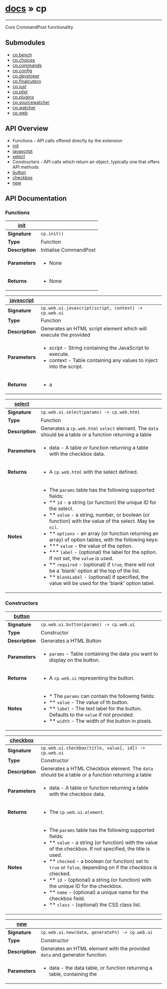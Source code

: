 # [docs](index.md) » cp
---

Core CommandPost functionality

## Submodules
 * [cp.bench](cp.bench.md)
 * [cp.choices](cp.choices.md)
 * [cp.commands](cp.commands.md)
 * [cp.config](cp.config.md)
 * [cp.developer](cp.developer.md)
 * [cp.finalcutpro](cp.finalcutpro.md)
 * [cp.just](cp.just.md)
 * [cp.plist](cp.plist.md)
 * [cp.plugins](cp.plugins.md)
 * [cp.sourcewatcher](cp.sourcewatcher.md)
 * [cp.watcher](cp.watcher.md)
 * [cp.web](cp.web.md)

## API Overview
* Functions - API calls offered directly by the extension
 * [init](#init)
 * [javascript](#javascript)
 * [select](#select)
* Constructors - API calls which return an object, typically one that offers API methods
 * [button](#button)
 * [checkbox](#checkbox)
 * [new](#new)

## API Documentation

### Functions

| [init](#init)         |                                                                                     |
| --------------------------------------------|-------------------------------------------------------------------------------------|
| **Signature**                               | `cp.init()`                                                                    |
| **Type**                                    | Function                                                                     |
| **Description**                             | Initialise CommandPost                                                                     |
| **Parameters**                              | <ul><li>None</li></ul> |
| **Returns**                                 | <ul><li>None</li></ul>          |

| [javascript](#javascript)         |                                                                                     |
| --------------------------------------------|-------------------------------------------------------------------------------------|
| **Signature**                               | `cp.web.ui.javascript(script, context) -> cp.web.ui`                                                                    |
| **Type**                                    | Function                                                                     |
| **Description**                             | Generates an HTML script element which will execute the provided                                                                     |
| **Parameters**                              | <ul><li>script 	- String containing the JavaScript to execute.</li><li>context	- Table containing any values to inject into the script.</li></ul> |
| **Returns**                                 | <ul><li>a </li></ul>          |

| [select](#select)         |                                                                                     |
| --------------------------------------------|-------------------------------------------------------------------------------------|
| **Signature**                               | `cp.web.ui.select(params) -> cp.web.html`                                                                    |
| **Type**                                    | Function                                                                     |
| **Description**                             | Generates a `cp.web.html` `select` element. The `data` should be a table or a function returning a table                                                                     |
| **Parameters**                              | <ul><li>data			- A table or function returning a table with the checkbox data.</li></ul> |
| **Returns**                                 | <ul><li>A `cp.web.html` with the select defined.</li></ul>          |
| **Notes**                                   | <ul><li>The `params` table has the following supported fields:</li><li> ** `id`		- a string (or function) the unique ID for the select.</li><li> ** `value`		- a string, number, or boolean (or function) with the value of the select. May be `nil`.</li><li> ** `options`	- an array (or function returning an array) of option tables, with the following keys:</li><li> *** `value`	- the value of the option.</li><li> *** `label`	- (optional) the label for the option. If not set, the `value` is used.</li><li> ** `required`	- (optional) if `true`, there will not be a 'blank' option at the top of the list.</li><li> ** `blankLabel`	- (optional) if specified, the value will be used for the 'blank' option label.</li></ul>                |

### Constructors

| [button](#button)         |                                                                                     |
| --------------------------------------------|-------------------------------------------------------------------------------------|
| **Signature**                               | `cp.web.ui.button(params) -> cp.web.ui`                                                                    |
| **Type**                                    | Constructor                                                                     |
| **Description**                             | Generates a HTML Button                                                                     |
| **Parameters**                              | <ul><li>`params`		- Table containing the data you want to display on the button.</li></ul> |
| **Returns**                                 | <ul><li>A `cp.web.ui` representing the button.</li></ul>          |
| **Notes**                                   | <ul><li>* The `params` can contain the following fields:</li><li>** `value`		- The value of th button.</li><li>** `label`		- The text label for the button. Defaults to the `value` if not provided.</li><li>** `width`		- The width of the button in pixels.</li></ul>                |

| [checkbox](#checkbox)         |                                                                                     |
| --------------------------------------------|-------------------------------------------------------------------------------------|
| **Signature**                               | `cp.web.ui.checkbox(title, value[, id]) -> cp.web.ui`                                                                    |
| **Type**                                    | Constructor                                                                     |
| **Description**                             | Generates a HTML Checkbox element. The `data` should be a table or a function returning a table                                                                     |
| **Parameters**                              | <ul><li>data			- A table or function returning a table with the checkbox data.</li></ul> |
| **Returns**                                 | <ul><li>The `cp.web.ui.element`.</li></ul>          |
| **Notes**                                   | <ul><li>The `params` table has the following supported fields:</li><li> ** `value`		- a string (or function) with the value of the checkbox. If not specified, the title is used.</li><li> ** `checked`	- a boolean (or function) set to `true` or `false`, depending on if the checkbox is checked.</li><li> ** `id`		- (optional) a string (or function) with the unique ID for the checkbox.</li><li> ** `name`		- (optional) a unique name for the checkbox field.</li><li> ** `class`		- (optional) the CSS class list.</li></ul>                |

| [new](#new)         |                                                                                     |
| --------------------------------------------|-------------------------------------------------------------------------------------|
| **Signature**                               | `cp.web.ui.new(data, generateFn) -> cp.web.ui`                                                                    |
| **Type**                                    | Constructor                                                                     |
| **Description**                             | Generates an HTML element with the provided `data` and generator function.                                                                     |
| **Parameters**                              | <ul><li>data		- the data table, or function returning a table, containing the </li></ul> |

